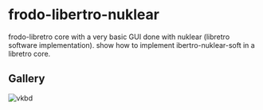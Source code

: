 # frodo-libertro-nuklear

frodo-libretro core with a very basic GUI done with nuklear (libretro software implementation).
show how to implement ibertro-nuklear-soft in a libretro core.
## Gallery
![vkbd](https://gist.github.com/r-type/30fcf6e6ffbae9f522288c1d06cf67e6#file-frodonuk_vk-png)

